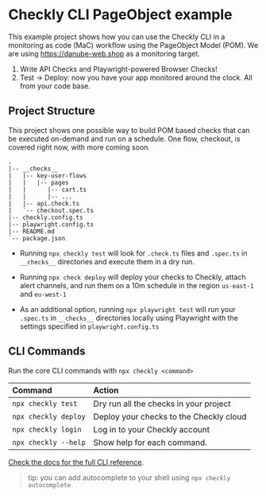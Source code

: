 # Checkly CLI PageObject example

This example project shows how you can use the Checkly CLI in a monitoring as code (MaC) workflow using the PageObject Model (POM). We are using https://danube-web.shop as a monitoring target.

1. Write API Checks and Playwright-powered Browser Checks!
2. Test -> Deploy: now you have your app monitored around the clock. All from your code base.

## Project Structure

This project shows one possible way to build POM based checks that can be executed on-demand and run on a schedule. One flow, checkout, is covered right now, with more coming soon.

```
.
|-- __checks__
|   |-- key-user-flows
|   |   |-- pages
|   |      |-- cart.ts
|   |      |-- ...
|   |-- api.check.ts
|   `-- checkout.spec.ts
|-- checkly.config.ts
|-- playwright.config.ts
|-- README.md
`-- package.json
```

- Running `npx checkly test` will look for `.check.ts` files and `.spec.ts` in `__checks__` directories and execute them in a dry run.

- Running `npx check deploy` will deploy your checks to Checkly, attach alert channels, and run them on a 10m schedule in the 
region `us-east-1` and `eu-west-1`

- As an additional option, running `npx playwright test` will run your `.spec.ts` in `__checks__` directories locally using Playwright with the settings specified in `playwright.config.ts`

## CLI Commands

Run the core CLI commands with `npx checkly <command>` 

| Command              | Action                                           |
|:---------------------|:-------------------------------------------------|
| `npx checkly test`   | Dry run all the checks in your project           |
| `npx checkly deploy` | Deploy your checks to the Checkly cloud          |
| `npx checkly login`  | Log in to your Checkly account                   |
| `npx checkly --help` | Show help for each command.                      |

[Check the docs for the full CLI reference](https://www.checklyhq.com/docs/cli/command-line-reference/).

> tip: you can add autocomplete to your shell using `npx checkly autocomplete`